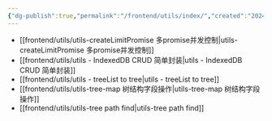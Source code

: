```yaml
---
{"dg-publish":true,"permalink":"/frontend/utils/index/","created":"2024-04-03T10:25:54.000+08:00","updated":"2024-04-03T10:25:54.000+08:00"}
---
```


+ [[frontend/utils/utils-createLimitPromise 多promise并发控制\|utils-createLimitPromise 多promise并发控制]]
+ [[frontend/utils/utils - IndexedDB CRUD 简单封装\|utils - IndexedDB CRUD 简单封装]]
+ [[frontend/utils/utils - treeList to tree\|utils - treeList to tree]]
+ [[frontend/utils/utils-tree-map 树结构字段操作\|utils-tree-map 树结构字段操作]]
+ [[frontend/utils/utils-tree path find\|utils-tree path find]]
